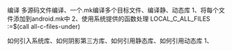 
编译
多源码文件编译、一个.mk编译多个目标文件、编译静、动态库
1、将每个文件添加到android.mk中
2、使用系统提供的函数处理
LOCAL_C_ALL_FILES :=$(call all-c-files-under)

如何引入系统库、如何阴影第三方库、如何引用静态库、如何引用动态库
1、